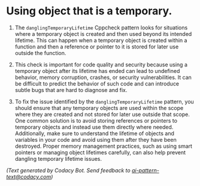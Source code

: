 # Using object that is a temporary.

1. The `danglingTemporaryLifetime` Cppcheck pattern looks for situations where a temporary object is created and then used beyond its intended lifetime. This can happen when a temporary object is created within a function and then a reference or pointer to it is stored for later use outside the function.

2. This check is important for code quality and security because using a temporary object after its lifetime has ended can lead to undefined behavior, memory corruption, crashes, or security vulnerabilities. It can be difficult to predict the behavior of such code and can introduce subtle bugs that are hard to diagnose and fix.

3. To fix the issue identified by the `danglingTemporaryLifetime` pattern, you should ensure that any temporary objects are used within the scope where they are created and not stored for later use outside that scope. One common solution is to avoid storing references or pointers to temporary objects and instead use them directly where needed. Additionally, make sure to understand the lifetime of objects and variables in your code and avoid using them after they have been destroyed. Proper memory management practices, such as using smart pointers or managing object lifetimes carefully, can also help prevent dangling temporary lifetime issues.

_(Text generated by Codacy Bot. Send feedback to ai-pattern-text@codacy.com)_
